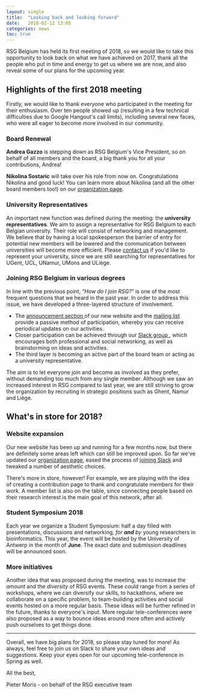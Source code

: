```yaml
---
layout: single
title:  "Looking back and looking forward"
date:   2018-02-12 13:05
categories: news
toc: true
---
```


RSG Belgium has held its first meeting of 2018, so we would like to take this opportunity to look back on what we have achieved on 2017, thank all the people who put in time and energy to get us where we are now, and also reveal some of our plans for the upcoming year.

## Highlights of the first 2018 meeting

Firstly, we would like to thank everyone who participated in the meeting for their enthusiasm. Over ten people showed up (resulting in a few technical difficulties due to Google Hangout's call limits), including several new faces, who were all eager to become more involved in our community.

### Board Renewal

**Andrea Gazzo** is stepping down as RSG Belgium's Vice President, so on behalf of all members and the board, a big thank you for all your contributions, Andrea!

**Nikolina Sostaric** will take over his role from now on. Congratulations Nikolina and good luck! You can learn more about Nikolina (and all the other board members too!) on our [organization page](/organization/).

### University Representatives

An important new function was defined during the meeting: the **university representatives**. We aim to assign a representative for RSG Belgium to each Belgian university. Their role will consist of networking and management. We believe that by having a local spokesperson the barrier of entry for potential new members will be lowered and the communication between universities will become more efficient. Please [contact us](/contact/) if you'd like to represent your university, since we are still searching for representatives for UGent, UCL, UNamur, UMons and ULiège.

### Joining RSG Belgium in various degrees

In line with the previous point, “_How do I join RSG?_” is one of the most frequent questions that we heard in the past year. In order to address this issue, we have developed a three-layered structure of involvement.

- The [announcement section <i class="far fa-newspaper" aria-hidden="true"></i>](/news/) of our new website and the [mailing list <i class="fas fa-envelope-open" aria-hidden="true"></i>](http://listserver.ua.ac.be/sympa/subscribe/rsg-belgium) provide a passive method of participation, whereby you can receive periodical updates on our activities.
- Closer participation can be achieved through our [Slack group <i class="fab fa-slack" aria-hidden="true"></i>](/slack/), which encourages both professional and social networking, as well as brainstorming on ideas and activities.
- The third layer is becoming an active part of the board team or acting as a university representative.

The aim is to let everyone join and become as involved as they prefer, without demanding too much from any single member. Although we saw an increased interest in RSG compared to last year, we are still striving to grow the organization by recruiting in strategic positions such as Ghent, Namur and Liège.

## What's in store for 2018?

### Website expansion

Our new website has been up and running for a few months now, but there are definitely some areas left which can still be improved upon. So far we've updated our [organization page](/organization/), eased the process of [joining Slack](/slack/) and tweaked a number of aesthetic choices.

There's more in store, however! For example, we are playing with the idea of creating a contribution page to thank and congratulate members for their work. A member list is also on the table, since connecting people based on their research interest is the main goal of this network, after all.

### Student Symposium 2018

Each year we organize a Student Symposium: half a day filled with presentations, discussions and networking, _for **and** by_ young researchers in bioinformatics. This year, the event will be hosted by the University of Antwerp in the month of **June**. The exact date and submission deadlines will be announced soon.

### More initiatives

Another idea that was proposed during the meeting, was to increase the _amount_ and the _diversity_ of RSG events. These could range from a series of workshops, where we can diversify our skills, to hackathons, where we collaborate on a specific problem, to team-building activities and social events hosted on a more regular basis. These ideas will be further refined in the future, thanks to everyone's input. More regular tele-conferences were also proposed as a way to bounce ideas around more often and actively push ourselves to get things done.

---

Overall, we have big plans for 2018, so please stay tuned for more! As always, feel free to join us on Slack to share your own ideas and suggestions. Keep your eyes open for our upcoming tele-conference in Spring as well.

All the best,

Pieter Moris - on behalf of the RSG executive team
